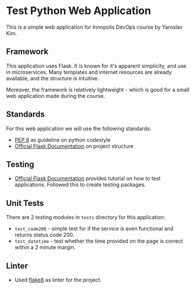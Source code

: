 # Test Python Web Application

This is a simple web application for Innopolis DevOps course by Yaroslav Kim.

## Framework

This application uses Flask. It is known for it's apparent simplicity, and use in microservices. Many templates and internet resources are already available, and the structure is intuitive.

Moreover, the framework is relatively lightweight - which is good for a small web application made during the course.

## Standards

For this web application we will use the following standards:

- [PEP 8](https://peps.python.org/pep-0008/) as guideline on python codestyle
- [Official Flask Documentation](https://flask.palletsprojects.com/en/2.3.x/) on project structure

## Testing

- [Official Flask Documentation](https://flask.palletsprojects.com/en/2.3.x/testing/) provides tutorial on how to test applications. Followed this to create testing packages.

## Unit Tests

There are 2 testing modules in `tests` directory for this application:

- `test_code200` - simple test for if the service is even functional and returns status code 200.
- `test_datetime` - test whether the time provided on the page is correct within a 2 minute margin.

## Linter

- Used [flake8](https://pypi.org/project/flake8/) as linter for the project.